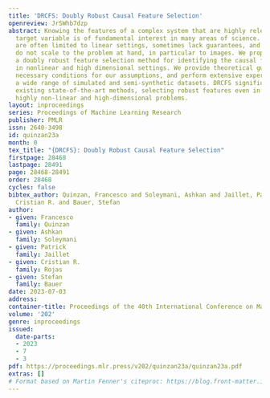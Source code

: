 ```yaml
---
title: 'DRCFS: Doubly Robust Causal Feature Selection'
openreview: JrSWhb7dzp
abstract: Knowing the features of a complex system that are highly relevant to a particular
  target variable is of fundamental interest in many areas of science. Existing approaches
  are often limited to linear settings, sometimes lack guarantees, and in most cases,
  do not scale to the problem at hand, in particular to images. We propose DRCFS,
  a doubly robust feature selection method for identifying the causal features even
  in nonlinear and high dimensional settings. We provide theoretical guarantees, illustrate
  necessary conditions for our assumptions, and perform extensive experiments across
  a wide range of simulated and semi-synthetic datasets. DRCFS significantly outperforms
  existing state-of-the-art methods, selecting robust features even in challenging
  highly non-linear and high-dimensional problems.
layout: inproceedings
series: Proceedings of Machine Learning Research
publisher: PMLR
issn: 2640-3498
id: quinzan23a
month: 0
tex_title: "{DRCFS}: Doubly Robust Causal Feature Selection"
firstpage: 28468
lastpage: 28491
page: 28468-28491
order: 28468
cycles: false
bibtex_author: Quinzan, Francesco and Soleymani, Ashkan and Jaillet, Patrick and Rojas,
  Cristian R. and Bauer, Stefan
author:
- given: Francesco
  family: Quinzan
- given: Ashkan
  family: Soleymani
- given: Patrick
  family: Jaillet
- given: Cristian R.
  family: Rojas
- given: Stefan
  family: Bauer
date: 2023-07-03
address: 
container-title: Proceedings of the 40th International Conference on Machine Learning
volume: '202'
genre: inproceedings
issued:
  date-parts:
  - 2023
  - 7
  - 3
pdf: https://proceedings.mlr.press/v202/quinzan23a/quinzan23a.pdf
extras: []
# Format based on Martin Fenner's citeproc: https://blog.front-matter.io/posts/citeproc-yaml-for-bibliographies/
---
```


